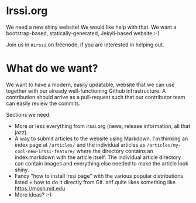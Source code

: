Irssi.org
=========

We need a new shiny website! We would like help with that. We want a
bootstrap-based, statically-generated, Jekyll-based website :-)

Join us in `#irssi` on freenode, if you are interested in helping out.

# What do we want?

We want to have a modern, easily updatable, website that we can use together
with our already well-functioning Github infrastructure. A contribution should
arrive as a pull-request such that our contributor team can easily review the
commits.

Sections we need:

- More or less everything from irssi.org (news, release information, all that
  jazz).
- A way to submit articles to the website using Markdown. I'm thinking an index
  page at `/articles/` and the individual articles as
  `/articles/my-cool-new-irssi-feature/` where the directory contains an
  index.markdown with the article itself. The individual article directory can
  contain images and everything else needed to make the article look shiny.
- Fancy "how to install irssi page" with the various popular distributions
  listed + how to do it directly from Git. ahf quite likes something like
  https://mosh.mit.edu
- More ideas? :-)
